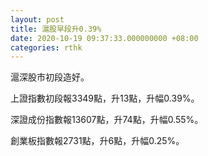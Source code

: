 ```yaml
---
layout: post
title: 滬股早段升0.39%
date: 2020-10-19 09:37:33.000000000 +08:00
categories: rthk
---
```


滬深股市初段造好。

上證指數初段報3349點，升13點，升幅0.39%。

深證成份指數報13607點，升74點，升幅0.55%。

創業板指數報2731點，升6點，升幅0.25%。
